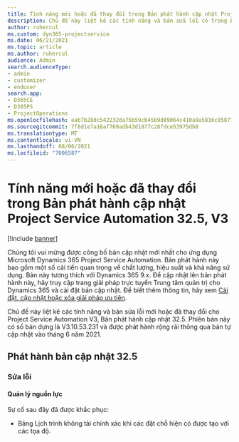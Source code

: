 ```yaml
---
title: Tính năng mới hoặc đã thay đổi trong Bản phát hành cập nhật Project Service Automation 32.5, V3
description: Chủ đề này liệt kê các tính năng và bản sửa lỗi có trong Bản phát hành cập nhật Project Service Automation 32.5, V3.
author: ruhercul
ms.custom: dyn365-projectservice
ms.date: 06/21/2021
ms.topic: article
ms.author: ruhercul
audience: Admin
search.audienceType:
- admin
- customizer
- enduser
search.app:
- D365CE
- D365PS
- ProjectOperations
ms.openlocfilehash: eab7b28dc542232da75b59cb45b9d89064c410a9a5816c8587783140daf54f46
ms.sourcegitcommit: 7f8d1e7a16af769adb43d1877c28fdce53975db8
ms.translationtype: MT
ms.contentlocale: vi-VN
ms.lasthandoff: 08/06/2021
ms.locfileid: "7006587"
---
```

# <a name="whats-new-or-changed-in-project-service-automation-update-release-325-v3"></a>Tính năng mới hoặc đã thay đổi trong Bản phát hành cập nhật Project Service Automation 32.5, V3

[!include [banner](../includes/psa-now-project-operations.md)]

Chúng tôi vui mừng được công bố bản cập nhật mới nhất cho ứng dụng Microsoft Dynamics 365 Project Service Automation. Bản phát hành này bao gồm một số cải tiến quan trọng về chất lượng, hiệu suất và khả năng sử dụng. Bản này tương thích với Dynamics 365 9.x. Để cập nhật lên bản phát hành này, hãy truy cập trang giải pháp trực tuyến Trung tâm quản trị cho Dynamics 365 và cài đặt bản cập nhật. Để biết thêm thông tin, hãy xem [Cài đặt, cập nhật hoặc xóa giải pháp ưu tiên](/power-platform/admin/install-remove-preferred-solution).

Chủ đề này liệt kê các tính năng và bản sửa lỗi mới hoặc đã thay đổi cho Project Service Automation V3, Bản phát hành cập nhật 32.5. Phiên bản này có số bản dựng là V3.10.53.231 và được phát hành rộng rãi thông qua bản tự cập nhật vào tháng 6 năm 2021.

## <a name="update-release-325"></a>Phát hành bản cập nhật 32.5

### <a name="bug-fixes"></a>Sửa lỗi

#### <a name="resource-management"></a>Quản lý nguồn lực

Sự cố sau đây đã được khắc phục:

- Bảng Lịch trình không tải chính xác khi các đặt chỗ hiện có được tạo với các tọa độ.

